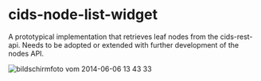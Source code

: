 cids-node-list-widget
=========================

A prototypical implementation that retrieves leaf nodes from the cids-rest-api. Needs to be adopted or extended with further development of the nodes API.

![bildschirmfoto vom 2014-06-06 13 43 33](https://cloud.githubusercontent.com/assets/1785245/3199787/b6d4cf1c-ed6f-11e3-963c-ea09f49f5e08.png)
